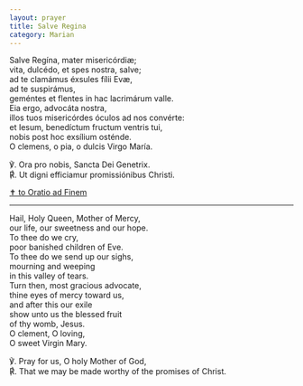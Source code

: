 ```yaml
---
layout: prayer
title: Salve Regina
category: Marian
---
```

Salve Regína, mater misericórdiæ;  
vita, dulcédo, et spes nostra, salve;  
ad te clamámus éxsules fílii Evæ,  
ad te suspirámus,  
geméntes et flentes in hac lacrimárum valle.  
Eia ergo, advocáta nostra,  
illos tuos misericórdes óculos ad nos convérte:  
et Iesum, benedíctum fructum ventris tui,  
nobis post hoc exsílium osténde.  
O clemens, o pia, o dulcis Virgo María.

℣. Ora pro nobis, Sancta Dei Genetrix.  
℟. Ut digni efficiamur promissiónibus Christi.

<p><a class="muted small" href="/prayers/oratio-ad-finem/">✝︎ to Oratio ad Finem</a></p>


* * *

Hail, Holy Queen, Mother of Mercy,  
our life, our sweetness and our hope.  
To thee do we cry,  
poor banished children of Eve.  
To thee do we send up our sighs,  
mourning and weeping  
in this valley of tears.  
Turn then, most gracious advocate,  
thine eyes of mercy toward us,  
and after this our exile  
show unto us the blessed fruit  
of thy womb, Jesus.  
O clement, O loving,  
O sweet Virgin Mary.  

℣. Pray for us, O holy Mother of God,  
℟. That we may be made worthy of the promises of Christ.